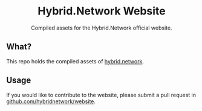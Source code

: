 <h1 align="center">Hybrid.Network Website</h1>

<p align="center">
  Compiled assets for the Hybrid.Network official website.
</p>

## What?

This repo holds the compiled assets of [hybrid.network](http://hybrid.network).

## Usage

If you would like to contribute to the website, please submit a pull request in [github.com/hybridnetwork/website](https://github.com/hybridnetwork/website).
